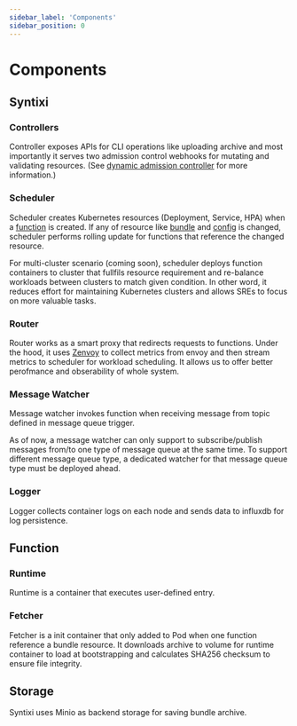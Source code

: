 ```yaml
---
sidebar_label: 'Components'
sidebar_position: 0
---
```


# Components

## Syntixi

### Controllers

Controller exposes APIs for CLI operations like uploading archive and most importantly it 
serves two admission control webhooks for mutating and validating resources. 
(See [dynamic admission controller](https://kubernetes.io/docs/reference/access-authn-authz/extensible-admission-controllers/) for more information.)

### Scheduler

Scheduler creates Kubernetes resources (Deployment, Service, HPA) when a 
[function](../guides/core/function.md) is created. If any of resource like 
[bundle](../guides/core/bundle.md) and [config](../guides/core/config.md) is changed, 
scheduler performs rolling update for functions that reference the changed resource.

For multi-cluster scenario (coming soon), scheduler deploys function containers to cluster that 
fullfils resource requirement and re-balance workloads between clusters to match given condition.
In other word, it reduces effort for maintaining Kubernetes clusters and allows SREs to focus on
more valuable tasks.

### Router

Router works as a smart proxy that redirects requests to functions. Under the hood, it uses 
[Zenvoy](https://github.com/rueian/zenvoy) to collect metrics from envoy and then stream metrics 
to scheduler for workload scheduling. It allows us to offer better perofmance and obserability of 
whole system.

### Message Watcher

Message watcher invokes function when receiving message from topic defined in message queue trigger.

As of now, a message watcher can only support to subscribe/publish messages from/to 
one type of message queue at the same time. To support different message queue type, a 
dedicated watcher for that message queue type must be deployed ahead.

### Logger

Logger collects container logs on each node and sends data to influxdb for log persistence. 

## Function

### Runtime

Runtime is a container that executes user-defined entry. 

### Fetcher

Fetcher is a init container that only added to Pod when one function reference a bundle resource.
It downloads archive to volume for runtime container to load at bootstrapping and calculates 
SHA256 checksum to ensure file integrity.


## Storage

Syntixi uses Minio as backend storage for saving bundle archive.

